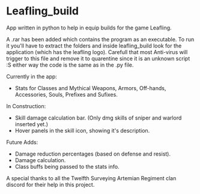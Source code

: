 # Leafling_build
App written in python to help in equip builds for the game Leafling. 

A .rar has been added which contains the program as an executable. To run it you'll have to extract the folders and inside leafling_build look for the application (which has the leafling logo). Carefull that most Anti-virus will trigger to this file and remove it to quarentine since it is an unknown script :S either way the code is the same as in the .py file.


Currently in the app:
  - Stats for Classes and Mythical Weapons, Armors, Off-hands, Accessories, Souls, Prefixes and Sufixes.

In Construction: 
  - Skill damage calculation bar. (Only dmg skills of sniper and warlord inserted yet.) 
  - Hover panels in the skill icon, showing it's description.

Future Adds:
  - Damage reduction percentages (based on defense and resist). 
  - Damage calculation. 
  - Class buffs being passed to the stats info.


A special thanks to all the Twelfth Surveying Artemian Regiment clan discord for their help in this project.
